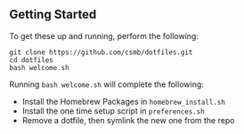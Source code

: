 ## Getting Started

To get these up and running, perform the following:

```
git clone https://github.com/csmb/dotfiles.git
cd dotfiles
bash welcome.sh
```

Running `bash welcome.sh` will complete the following:

- Install the Homebrew Packages in `homebrew_install.sh`
- Install the one time setup script in `preferences.sh`
- Remove a dotfile, then symlink the new one from the repo
